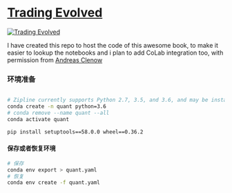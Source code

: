 # [Trading Evolved](https://www.followingthetrend.com/trading-evolved/)
[![Trading Evolved](https://m.media-amazon.com/images/I/41Ze8cqKMwL._SX260_.jpg)](https://amzn.to/2SphnLr)

I have created this repo to host the code of this awesome book, to make it easier to lookup the notebooks and i plan to add CoLab integration too, with permission from [Andreas Clenow](https://www.followingthetrend.com/trading-evolved/#comment-94720)


### 环境准备
```bash

# Zipline currently supports Python 2.7, 3.5, and 3.6, and may be installed via either pip or conda.
conda create -n quant python=3.6
# conda remove --name quant --all
conda activate quant

pip install setuptools==58.0.0 wheel==0.36.2

```
#### 保存或者恢复环境
```bash
# 保存
conda env export > quant.yaml
# 恢复
conda env create -f quant.yaml
```
